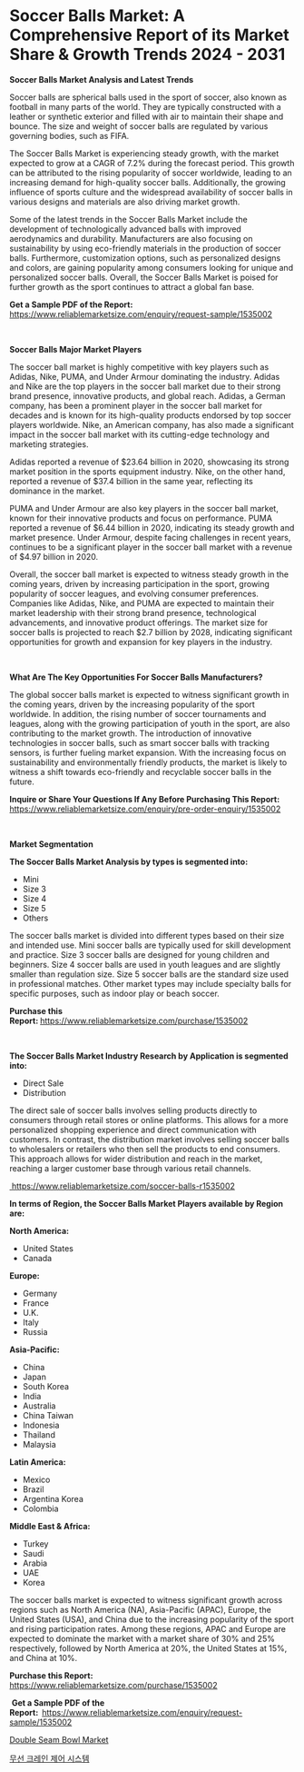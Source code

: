 <p><h1>Soccer Balls Market: A Comprehensive Report of its Market Share & Growth Trends 2024 - 2031</h1></p><p><strong>Soccer Balls Market Analysis and Latest Trends</strong></p>
<p><p>Soccer balls are spherical balls used in the sport of soccer, also known as football in many parts of the world. They are typically constructed with a leather or synthetic exterior and filled with air to maintain their shape and bounce. The size and weight of soccer balls are regulated by various governing bodies, such as FIFA.</p><p>The Soccer Balls Market is experiencing steady growth, with the market expected to grow at a CAGR of 7.2% during the forecast period. This growth can be attributed to the rising popularity of soccer worldwide, leading to an increasing demand for high-quality soccer balls. Additionally, the growing influence of sports culture and the widespread availability of soccer balls in various designs and materials are also driving market growth.</p><p>Some of the latest trends in the Soccer Balls Market include the development of technologically advanced balls with improved aerodynamics and durability. Manufacturers are also focusing on sustainability by using eco-friendly materials in the production of soccer balls. Furthermore, customization options, such as personalized designs and colors, are gaining popularity among consumers looking for unique and personalized soccer balls. Overall, the Soccer Balls Market is poised for further growth as the sport continues to attract a global fan base.</p></p>
<p><strong>Get a Sample PDF of the Report:&nbsp;</strong> <a href="https://www.reliablemarketsize.com/enquiry/request-sample/1535002">https://www.reliablemarketsize.com/enquiry/request-sample/1535002</a></p>
<p>&nbsp;</p>
<p><strong>Soccer Balls Major Market Players</strong></p>
<p><p>The soccer ball market is highly competitive with key players such as Adidas, Nike, PUMA, and Under Armour dominating the industry. Adidas and Nike are the top players in the soccer ball market due to their strong brand presence, innovative products, and global reach. Adidas, a German company, has been a prominent player in the soccer ball market for decades and is known for its high-quality products endorsed by top soccer players worldwide. Nike, an American company, has also made a significant impact in the soccer ball market with its cutting-edge technology and marketing strategies.</p><p>Adidas reported a revenue of $23.64 billion in 2020, showcasing its strong market position in the sports equipment industry. Nike, on the other hand, reported a revenue of $37.4 billion in the same year, reflecting its dominance in the market.</p><p>PUMA and Under Armour are also key players in the soccer ball market, known for their innovative products and focus on performance. PUMA reported a revenue of $6.44 billion in 2020, indicating its steady growth and market presence. Under Armour, despite facing challenges in recent years, continues to be a significant player in the soccer ball market with a revenue of $4.97 billion in 2020.</p><p>Overall, the soccer ball market is expected to witness steady growth in the coming years, driven by increasing participation in the sport, growing popularity of soccer leagues, and evolving consumer preferences. Companies like Adidas, Nike, and PUMA are expected to maintain their market leadership with their strong brand presence, technological advancements, and innovative product offerings. The market size for soccer balls is projected to reach $2.7 billion by 2028, indicating significant opportunities for growth and expansion for key players in the industry.</p></p>
<p>&nbsp;</p>
<p><strong>What Are The Key Opportunities For Soccer Balls Manufacturers?</strong></p>
<p><p>The global soccer balls market is expected to witness significant growth in the coming years, driven by the increasing popularity of the sport worldwide. In addition, the rising number of soccer tournaments and leagues, along with the growing participation of youth in the sport, are also contributing to the market growth. The introduction of innovative technologies in soccer balls, such as smart soccer balls with tracking sensors, is further fueling market expansion. With the increasing focus on sustainability and environmentally friendly products, the market is likely to witness a shift towards eco-friendly and recyclable soccer balls in the future.</p></p>
<p><strong>Inquire or Share Your Questions If Any Before Purchasing This Report:</strong> <a href="https://www.reliablemarketsize.com/enquiry/pre-order-enquiry/1535002">https://www.reliablemarketsize.com/enquiry/pre-order-enquiry/1535002</a></p>
<p>&nbsp;</p>
<p><strong>Market Segmentation</strong></p>
<p><strong>The Soccer Balls Market Analysis by types is segmented into:</strong></p>
<p><ul><li>Mini</li><li>Size 3</li><li>Size 4</li><li>Size 5</li><li>Others</li></ul></p>
<p><p>The soccer balls market is divided into different types based on their size and intended use. Mini soccer balls are typically used for skill development and practice. Size 3 soccer balls are designed for young children and beginners. Size 4 soccer balls are used in youth leagues and are slightly smaller than regulation size. Size 5 soccer balls are the standard size used in professional matches. Other market types may include specialty balls for specific purposes, such as indoor play or beach soccer.</p></p>
<p><strong>Purchase this Report:&nbsp;</strong><a href="https://www.reliablemarketsize.com/purchase/1535002">https://www.reliablemarketsize.com/purchase/1535002</a></p>
<p>&nbsp;</p>
<p><strong>The Soccer Balls Market Industry Research by Application is segmented into:</strong></p>
<p><ul><li>Direct Sale</li><li>Distribution</li></ul></p>
<p><p>The direct sale of soccer balls involves selling products directly to consumers through retail stores or online platforms. This allows for a more personalized shopping experience and direct communication with customers. In contrast, the distribution market involves selling soccer balls to wholesalers or retailers who then sell the products to end consumers. This approach allows for wider distribution and reach in the market, reaching a larger customer base through various retail channels.</p></p>
<p><a href="https://www.reliablemarketsize.com/soccer-balls-r1535002">&nbsp;https://www.reliablemarketsize.com/soccer-balls-r1535002</a></p>
<p><strong>In terms of Region, the Soccer Balls Market Players available by Region are:</strong></p>
<p>
    <p> <strong> North America: </strong>
        <ul>
            <li>United States</li>
            <li>Canada</li>
        </ul>
        </p> 
    <p> <strong> Europe: </strong>
        <ul>
            <li>Germany</li>
            <li>France</li>
            <li>U.K.</li>
            <li>Italy</li>
            <li>Russia</li>
        </ul>
        </p> 
    <p> <strong> Asia-Pacific: </strong>
        <ul>
            <li>China</li>
            <li>Japan</li>
            <li>South Korea</li>
            <li>India</li>
            <li>Australia</li>
            <li>China Taiwan</li>
            <li>Indonesia</li>
            <li>Thailand</li>
            <li>Malaysia</li>
        </ul>
        </p> 
    <p> <strong> Latin America: </strong>
        <ul>
            <li>Mexico</li>
            <li>Brazil</li>
            <li>Argentina Korea</li>
            <li>Colombia</li>
        </ul>
        </p> 
    <p> <strong> Middle East & Africa: </strong>
        <ul>
            <li>Turkey</li>
            <li>Saudi</li>
            <li>Arabia</li>
            <li>UAE</li>
            <li>Korea</li>
        </ul>
    </p>
    </p>
<p><p>The soccer balls market is expected to witness significant growth across regions such as North America (NA), Asia-Pacific (APAC), Europe, the United States (USA), and China due to the increasing popularity of the sport and rising participation rates. Among these regions, APAC and Europe are expected to dominate the market with a market share of 30% and 25% respectively, followed by North America at 20%, the United States at 15%, and China at 10%.</p></p>
<p><strong>Purchase this Report: </strong><a href="https://www.reliablemarketsize.com/purchase/1535002">https://www.reliablemarketsize.com/purchase/1535002</a></p>
<p>&nbsp;<strong>Get a Sample PDF of the Report:&nbsp;&nbsp;</strong><a href="https://www.reliablemarketsize.com/enquiry/request-sample/1535002">https://www.reliablemarketsize.com/enquiry/request-sample/1535002</a></p>
<p><strong></strong></p>
<p><p><a href="https://github.com/RichRobinson5/Market-Research-Report-List-6/blob/main/double-seam-bowl-market.md">Double Seam Bowl Market</a></p><p><a href="https://github.com/KellyLyncyh543964/Market-Research-Report-List-2/blob/main/688147611040.md">무선 크레인 제어 시스템</a></p></p>